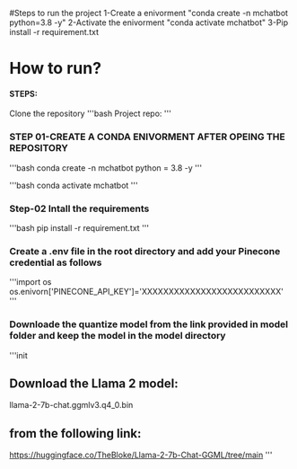 #Steps to run the project
1-Create a enivorment
"conda create -n mchatbot python=3.8 -y"
2-Activate the enivorment
"conda activate mchatbot"
3-Pip install -r requirement.txt

# How to run?
#### STEPS:

Clone the repository
'''bash
Project repo: 
'''

### STEP 01-CREATE A CONDA ENIVORMENT AFTER OPEING THE REPOSITORY
'''bash
conda create -n mchatbot python = 3.8 -y
'''

'''bash
conda activate mchatbot
'''
### Step-02 Intall the requirements
'''bash
pip install -r requirement.txt
'''


### Create a .env file in the root directory and add your Pinecone credential as follows
'''import os
os.enivorn['PINECONE_API_KEY']='XXXXXXXXXXXXXXXXXXXXXXXXXX'
'''



### Downloade the quantize model from the link provided in model folder and keep the model in the model directory
'''init
## Download the Llama 2 model:

llama-2-7b-chat.ggmlv3.q4_0.bin


## from the following link:
https://huggingface.co/TheBloke/Llama-2-7b-Chat-GGML/tree/main
'''

